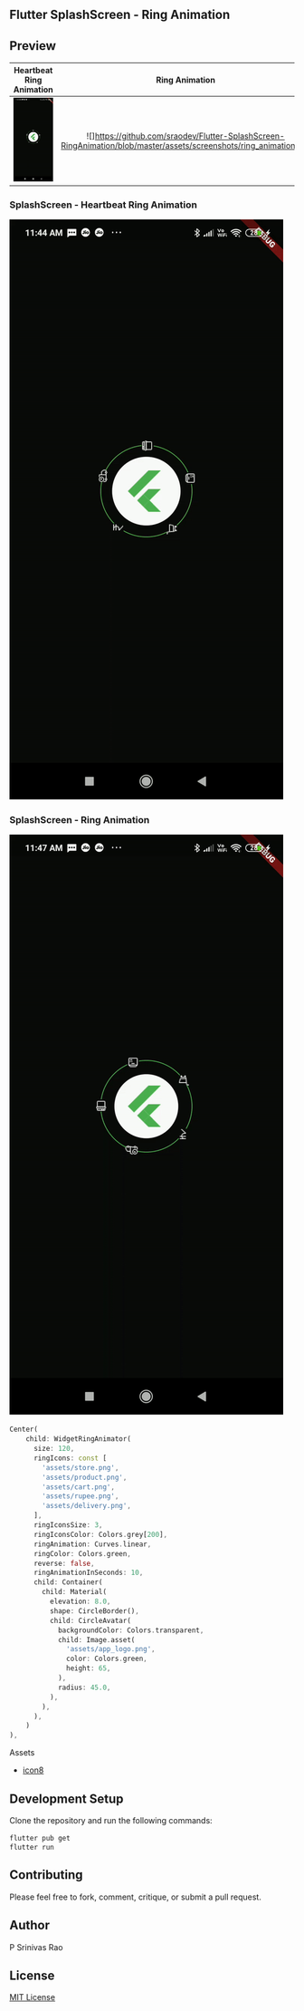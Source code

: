 ## Flutter SplashScreen - Ring Animation

## Preview

Heartbeat Ring Animation | Ring Animation
:---------------------------:|:---------------------------:
<img src="assets/screenshots/heartbeat_ring_animation.gif" /> | ![]https://github.com/sraodev/Flutter-SplashScreen-RingAnimation/blob/master/assets/screenshots/ring_animation.gif)

### SplashScreen - Heartbeat Ring Animation

<img src="assets/screenshots/heartbeat_ring_animation.gif" />

### SplashScreen - Ring Animation

<img src="assets/screenshots/ring_animation.gif" />

```dart
Center(
    child: WidgetRingAnimator(
      size: 120,
      ringIcons: const [
        'assets/store.png',
        'assets/product.png',
        'assets/cart.png',
        'assets/rupee.png',
        'assets/delivery.png',
      ],
      ringIconsSize: 3,
      ringIconsColor: Colors.grey[200],
      ringAnimation: Curves.linear,
      ringColor: Colors.green,
      reverse: false,
      ringAnimationInSeconds: 10,
      child: Container(
        child: Material(
          elevation: 8.0,
          shape: CircleBorder(),
          child: CircleAvatar(
            backgroundColor: Colors.transparent,
            child: Image.asset(
              'assets/app_logo.png',
              color: Colors.green,
              height: 65,
            ),
            radius: 45.0,
          ),
        ),
      ),
    )
),
```

Assets

- [icon8](https://icons8.com)

## Development Setup

Clone the repository and run the following commands:

```
flutter pub get
flutter run
```

## Contributing

Please feel free to fork, comment, critique, or submit a pull request.

## Author

P Srinivas Rao

## License

[MIT License](./LICENSE)


